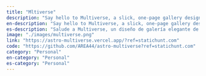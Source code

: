 ```yaml
---
title: "Mltiverse"
description: "Say hello to Multiverse, a slick, one-page gallery design with a fully functional lightbox."
en-description: "Say hello to Multiverse, a slick, one-page gallery design with a fully functional lightbox."
es-description: "Salude a Multiverse, un diseño de galería elegante de una página con un lightbox totalmente funcional."
image: "./images/multiverse.png"
link: "https://astro-multiverse.vercel.app/?ref=statichunt.com"
code: "https://github.com/AREA44/astro-multiverse?ref=statichunt.com"
category: "Personal"
en-category: "Personal"
es-category: "Personal"
---
```

